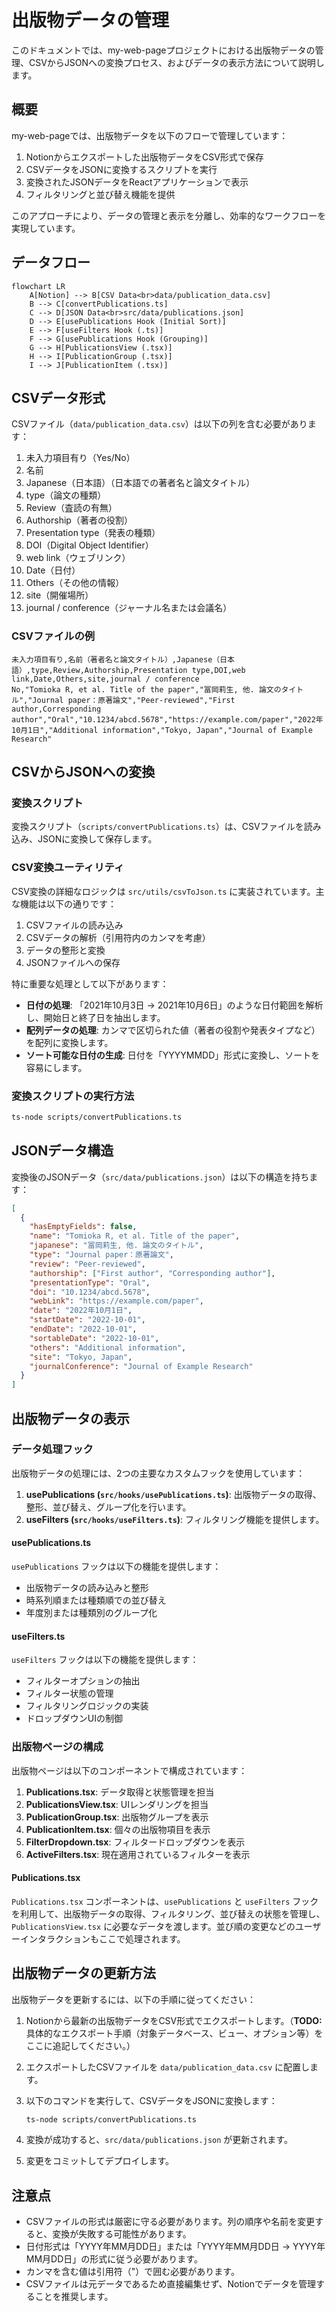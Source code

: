 # 出版物データの管理

このドキュメントでは、my-web-pageプロジェクトにおける出版物データの管理、CSVからJSONへの変換プロセス、およびデータの表示方法について説明します。

## 概要

my-web-pageでは、出版物データを以下のフローで管理しています：

1. Notionからエクスポートした出版物データをCSV形式で保存
2. CSVデータをJSONに変換するスクリプトを実行
3. 変換されたJSONデータをReactアプリケーションで表示
4. フィルタリングと並び替え機能を提供

このアプローチにより、データの管理と表示を分離し、効率的なワークフローを実現しています。

## データフロー

```mermaid
flowchart LR
    A[Notion] --> B[CSV Data<br>data/publication_data.csv]
    B --> C[convertPublications.ts]
    C --> D[JSON Data<br>src/data/publications.json]
    D --> E[usePublications Hook (Initial Sort)]
    E --> F[useFilters Hook (.ts)]
    F --> G[usePublications Hook (Grouping)]
    G --> H[PublicationsView (.tsx)]
    H --> I[PublicationGroup (.tsx)]
    I --> J[PublicationItem (.tsx)]
```

## CSVデータ形式

CSVファイル（`data/publication_data.csv`）は以下の列を含む必要があります：

1. 未入力項目有り（Yes/No）
2. 名前
3. Japanese（日本語）（日本語での著者名と論文タイトル）
4. type（論文の種類）
5. Review（査読の有無）
6. Authorship（著者の役割）
7. Presentation type（発表の種類）
8. DOI（Digital Object Identifier）
9. web link（ウェブリンク）
10. Date（日付）
11. Others（その他の情報）
12. site（開催場所）
13. journal / conference（ジャーナル名または会議名）

### CSVファイルの例

```csv
未入力項目有り,名前（著者名と論文タイトル）,Japanese（日本語）,type,Review,Authorship,Presentation type,DOI,web link,Date,Others,site,journal / conference
No,"Tomioka R, et al. Title of the paper","冨岡莉生, 他. 論文のタイトル","Journal paper：原著論文","Peer-reviewed","First author,Corresponding author","Oral","10.1234/abcd.5678","https://example.com/paper","2022年10月1日","Additional information","Tokyo, Japan","Journal of Example Research"
```

## CSVからJSONへの変換

### 変換スクリプト

変換スクリプト（`scripts/convertPublications.ts`）は、CSVファイルを読み込み、JSONに変換して保存します。

### CSV変換ユーティリティ

CSV変換の詳細なロジックは `src/utils/csvToJson.ts` に実装されています。主な機能は以下の通りです：

1. CSVファイルの読み込み
2. CSVデータの解析（引用符内のカンマを考慮）
3. データの整形と変換
4. JSONファイルへの保存

特に重要な処理として以下があります：

- **日付の処理**: 「2021年10月3日 → 2021年10月6日」のような日付範囲を解析し、開始日と終了日を抽出します。
- **配列データの処理**: カンマで区切られた値（著者の役割や発表タイプなど）を配列に変換します。
- **ソート可能な日付の生成**: 日付を「YYYYMMDD」形式に変換し、ソートを容易にします。

### 変換スクリプトの実行方法

```bash
ts-node scripts/convertPublications.ts
```

## JSONデータ構造

変換後のJSONデータ（`src/data/publications.json`）は以下の構造を持ちます：

```json
[
  {
    "hasEmptyFields": false,
    "name": "Tomioka R, et al. Title of the paper",
    "japanese": "冨岡莉生, 他. 論文のタイトル",
    "type": "Journal paper：原著論文",
    "review": "Peer-reviewed",
    "authorship": ["First author", "Corresponding author"],
    "presentationType": "Oral",
    "doi": "10.1234/abcd.5678",
    "webLink": "https://example.com/paper",
    "date": "2022年10月1日",
    "startDate": "2022-10-01",
    "endDate": "2022-10-01",
    "sortableDate": "2022-10-01",
    "others": "Additional information",
    "site": "Tokyo, Japan",
    "journalConference": "Journal of Example Research"
  }
]
```

## 出版物データの表示

### データ処理フック

出版物データの処理には、2つの主要なカスタムフックを使用しています：

1. **usePublications (`src/hooks/usePublications.ts`)**: 出版物データの取得、整形、並び替え、グループ化を行います。
2. **useFilters (`src/hooks/useFilters.ts`)**: フィルタリング機能を提供します。

#### usePublications.ts

`usePublications` フックは以下の機能を提供します：

- 出版物データの読み込みと整形
- 時系列順または種類順での並び替え
- 年度別または種類別のグループ化

#### useFilters.ts

`useFilters` フックは以下の機能を提供します：

- フィルターオプションの抽出
- フィルター状態の管理
- フィルタリングロジックの実装
- ドロップダウンUIの制御

### 出版物ページの構成

出版物ページは以下のコンポーネントで構成されています：

1. **Publications.tsx**: データ取得と状態管理を担当
2. **PublicationsView.tsx**: UIレンダリングを担当
3. **PublicationGroup.tsx**: 出版物グループを表示
4. **PublicationItem.tsx**: 個々の出版物項目を表示
5. **FilterDropdown.tsx**: フィルタードロップダウンを表示
6. **ActiveFilters.tsx**: 現在適用されているフィルターを表示

#### Publications.tsx

`Publications.tsx` コンポーネントは、`usePublications` と `useFilters` フックを利用して、出版物データの取得、フィルタリング、並び替えの状態を管理し、`PublicationsView.tsx` に必要なデータを渡します。並び順の変更などのユーザーインタラクションもここで処理されます。

## 出版物データの更新方法

出版物データを更新するには、以下の手順に従ってください：

1. Notionから最新の出版物データをCSV形式でエクスポートします。（**TODO:** 具体的なエクスポート手順（対象データベース、ビュー、オプション等）をここに追記してください。）
2. エクスポートしたCSVファイルを `data/publication_data.csv` に配置します。
3. 以下のコマンドを実行して、CSVデータをJSONに変換します：

   ```bash
   ts-node scripts/convertPublications.ts
   ```

4. 変換が成功すると、`src/data/publications.json` が更新されます。
5. 変更をコミットしてデプロイします。

## 注意点

- CSVファイルの形式は厳密に守る必要があります。列の順序や名前を変更すると、変換が失敗する可能性があります。
- 日付形式は「YYYY年MM月DD日」または「YYYY年MM月DD日 → YYYY年MM月DD日」の形式に従う必要があります。
- カンマを含む値は引用符（"）で囲む必要があります。
- CSVファイルは元データであるため直接編集せず、Notionでデータを管理することを推奨します。